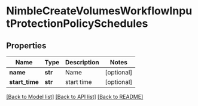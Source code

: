 # NimbleCreateVolumesWorkflowInputProtectionPolicySchedules

## Properties
Name | Type | Description | Notes
------------ | ------------- | ------------- | -------------
**name** | **str** | Name | [optional] 
**start_time** | **str** | start time | [optional] 

[[Back to Model list]](../README.md#documentation-for-models) [[Back to API list]](../README.md#documentation-for-api-endpoints) [[Back to README]](../README.md)


